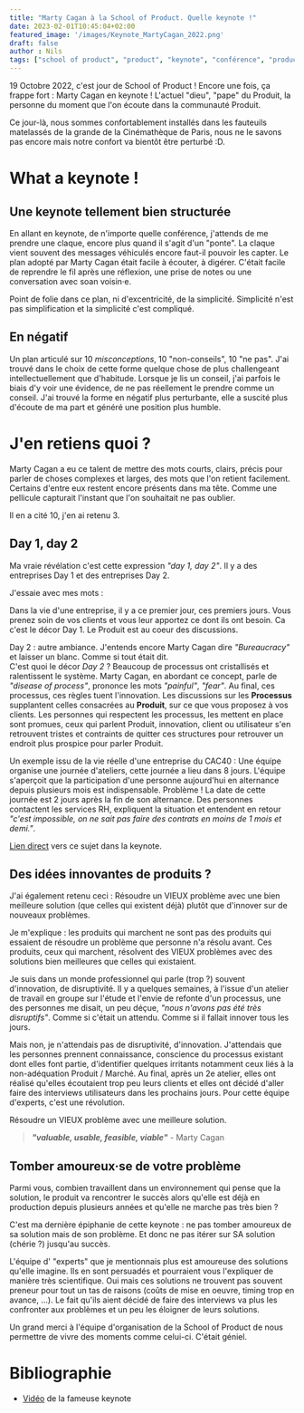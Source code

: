 ```yaml
---
title: "Marty Cagan à la School of Product. Quelle keynote !"
date: 2023-02-01T10:45:04+02:00
featured_image: '/images/Keynote_MartyCagan_2022.png'
draft: false
author : Nils
tags: ["school of product", "product", "keynote", "conférence", "product ownership"]
---
```



19 Octobre 2022, c'est jour de  School of Product !
Encore une fois, ça frappe fort : Marty Cagan en keynote ! L'actuel "dieu", "pape" du Produit, la personne du moment que l'on écoute dans la communauté Produit.

Ce jour-là, nous sommes confortablement installés dans les fauteuils matelassés de la grande de la Cinémathèque de Paris, nous ne le savons pas encore mais notre confort va bientôt être perturbé :D.

# What a keynote !

## Une keynote tellement bien structurée
En allant en keynote, de n'importe quelle conférence, j'attends de me prendre une claque, encore plus quand il s'agit d'un "ponte". La claque vient souvent des messages véhiculés encore faut-il pouvoir les capter.
Le plan adopté par Marty Cagan était facile à écouter, à digérer. C'était facile de reprendre le fil après une réflexion, une prise de notes ou une conversation avec soan voisin·e.

Point de folie dans ce plan, ni d'excentricité, de la simplicité. Simplicité n'est pas simplification et la simplicité c'est compliqué.

## En négatif
Un plan articulé sur 10 *misconceptions*, 10 "non-conseils", 10 "ne pas". J'ai trouvé dans le choix de cette forme quelque chose de plus challengeant intellectuellement que d'habitude. Lorsque je lis un conseil, j'ai parfois le biais d'y voir une évidence, de ne pas réellement le prendre comme un conseil. J'ai trouvé la forme en négatif plus perturbante, elle a suscité plus d'écoute de ma part et généré une position plus humble.

# J'en retiens quoi ?

Marty Cagan a eu ce talent de mettre des mots courts, clairs, précis pour parler de choses complexes et larges, des mots que l'on retient facilement. Certains d'entre eux restent encore présents dans ma tête. Comme une pellicule capturait l'instant que l'on souhaitait ne pas oublier.

Il en a cité 10, j'en ai retenu 3.

## Day 1, day 2
Ma vraie révélation c'est cette expression *"day 1, day 2"*. Il y a des entreprises Day 1 et des entreprises Day 2. 

J'essaie avec mes mots :

Dans la vie d'une entreprise, il y a ce premier jour, ces premiers jours. Vous prenez soin de vos clients et vous leur apportez ce dont ils ont besoin. Ca c'est le décor Day 1. Le Produit est au coeur des discussions.

Day 2 : autre ambiance. J'entends encore Marty Cagan dire *"Bureaucracy"* et laisser un blanc. Comme si tout était dit.  
C'est quoi le décor *Day 2* ? Beaucoup de processus ont cristallisés et ralentissent le système. Marty Cagan, en abordant ce concept, parle de *"disease of process"*, prononce les mots *"painful"*, *"fear"*.
Au final, ces processus, ces règles tuent l'innovation. Les discussions sur les **Processus** supplantent celles consacrées au **Produit**, sur ce que vous proposez à vos clients. Les personnes qui respectent les processus, les mettent en place sont promues, ceux qui parlent Produit, innovation, client ou utilisateur s'en retrouvent tristes et contraints de quitter ces structures pour retrouver un endroit plus prospice pour parler Produit. 

Un exemple issu de la vie réelle d'une entreprise du CAC40 : Une équipe organise une journée d'ateliers, cette journée a lieu dans 8 jours. L'équipe s'aperçoit que la participation d'une personne aujourd'hui en alternance depuis plusieurs mois est indispensable. Problème ! La date de cette journée est 2 jours après la fin de son alternance.
Des personnes contactent les services RH, expliquent la situation et entendent en retour *"c'est impossible, on ne sait pas faire des contrats en moins de 1 mois et demi."*.


[Lien direct](https://youtu.be/T3VRz18ntjQ?t=2601) vers ce sujet dans la keynote.

## Des idées innovantes de produits ?

J'ai également retenu ceci : Résoudre un VIEUX problème avec une bien meilleure solution (que celles qui existent déjà) plutôt que d'innover sur de nouveaux problèmes.

Je m'explique : les produits qui marchent ne sont pas des produits qui essaient de résoudre un problème que personne n'a résolu avant. Ces produits, ceux qui marchent, résolvent des VIEUX problèmes avec des solutions bien meilleures que celles qui existaient.

Je suis dans un monde professionnel qui parle (trop ?) souvent d'innovation, de disruptivité. Il y a quelques semaines, à l'issue d'un atelier de travail en groupe sur l'étude et l'envie de refonte d'un processus, une des personnes me disait, un peu déçue, *"nous n'avons pas été très disruptifs"*. Comme si c'était un attendu. Comme si il fallait innover tous les jours.

Mais non, je n'attendais pas de disruptivité, d'innovation. J'attendais que les personnes prennent connaissance, conscience du processus existant dont elles font partie, d'identifier quelques irritants notamment ceux liés à la non-adéquation Produit / Marché.
Au final, après un 2e atelier, elles ont réalisé qu'elles écoutaient trop peu leurs clients et elles ont décidé d'aller faire des interviews utilisateurs dans les prochains jours. Pour cette équipe d'experts, c'est une révolution.

Résoudre un VIEUX problème avec une meilleure solution.

> ***"valuable, usable, feasible, viable"*** - Marty Cagan

## Tomber amoureux·se de votre problème

Parmi vous, combien travaillent dans un environnement qui pense que la solution, le produit va rencontrer le succès alors qu'elle est déjà en production depuis plusieurs années et qu'elle ne marche pas très bien ?

C'est ma dernière épiphanie de cette keynote : ne pas tomber amoureux de sa solution mais de son problème. Et donc ne pas itérer sur SA solution (chérie ?) jusqu'au succès.

L'équipe d' "experts" que je mentionnais plus est amoureuse des solutions qu'elle imagine. Ils en sont persuadés et pourraient vous l'expliquer de manière très scientifique. Oui mais ces solutions ne trouvent pas souvent preneur pour tout un tas de raisons (coûts de mise en oeuvre, timing trop en avance, ...). Le fait qu'ils aient décidé de faire des interviews va plus les confronter aux problèmes et un peu les éloigner de leurs solutions.



Un grand merci à l'équipe d'organisation de la School of Product de nous permettre de vivre des moments comme celui-ci. C'était géniel.

# Bibliographie
- [Vidéo](https://www.youtube.com/watch?v=T3VRz18ntjQ) de la fameuse keynote 


